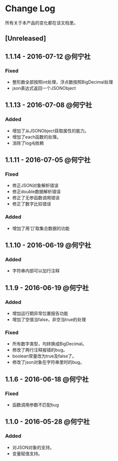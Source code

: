 # Change Log
所有关于本产品的变化都在该文档里。

## [Unreleased]
## 1.1.14 - 2016-07-12 @何宁社
### Fixed
- 整形数全部按照int处理，浮点数按照BigDecimal处理
- json表达式返回一个JSONObject

## 1.1.13 - 2016-07-08 @何宁社
### Added
- 增加了从JSONObject获取属性的能力。
- 增加了each函数的处理。
- 消除了log4j依赖

## 1.1.11 - 2016-07-05 @何宁社
### Fixed
- 修正JSON对象解析错误
- 修正double数据解析错误
- 修正了无参函数调用错误
- 修正了数字比较错误

### Added
- 增加了用'[]'取集合数据的功能

## 1.1.10 - 2016-06-19 @何宁社
### Added

- 字符串内部可以加行注释

## 1.1.9 - 2016-06-19 @何宁社
### Added

- 增加运行期异常位置报告功能
- 增加了空值当false，非空当true的处理

### Fixed

- 所有数字类型，均转换成BigDecimal。
- 修改了两行注释报错的bug。
- boolean常量改为true及false了。
- 修改了json对象在字符串里时的bug。

## 1.1.6 - 2016-06-18 @何宁社
### Fixed

- 函数调用参数不匹配bug

## 1.1.0 - 2016-05-28 @何宁社
### Added
- 对JSON对象的支持。
- 变量赋值支持。
